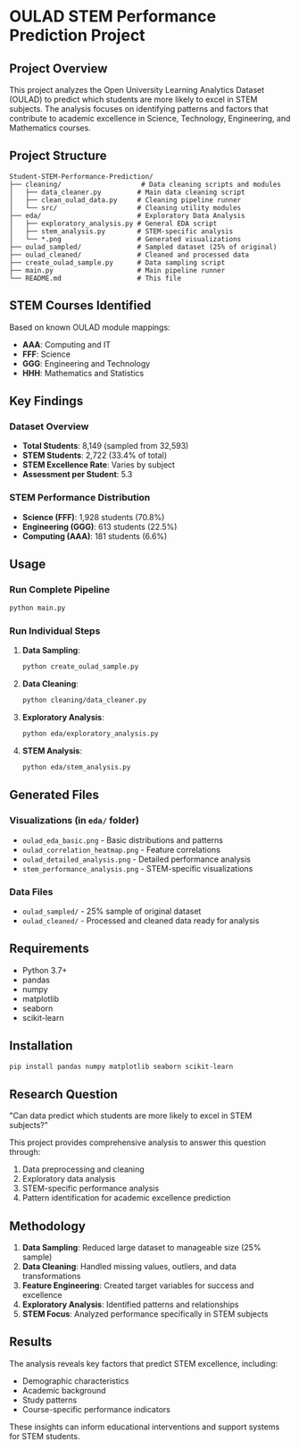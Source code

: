 # OULAD STEM Performance Prediction Project

## Project Overview
This project analyzes the Open University Learning Analytics Dataset (OULAD) to predict which students are more likely to excel in STEM subjects. The analysis focuses on identifying patterns and factors that contribute to academic excellence in Science, Technology, Engineering, and Mathematics courses.

## Project Structure

```
Student-STEM-Performance-Prediction/
├── cleaning/                    # Data cleaning scripts and modules
│   ├── data_cleaner.py         # Main data cleaning script
│   ├── clean_oulad_data.py     # Cleaning pipeline runner
│   └── src/                    # Cleaning utility modules
├── eda/                        # Exploratory Data Analysis
│   ├── exploratory_analysis.py # General EDA script
│   ├── stem_analysis.py        # STEM-specific analysis
│   └── *.png                   # Generated visualizations
├── oulad_sampled/              # Sampled dataset (25% of original)
├── oulad_cleaned/              # Cleaned and processed data
├── create_oulad_sample.py      # Data sampling script
├── main.py                     # Main pipeline runner
└── README.md                   # This file
```

## STEM Courses Identified
Based on known OULAD module mappings:
- **AAA**: Computing and IT
- **FFF**: Science
- **GGG**: Engineering and Technology
- **HHH**: Mathematics and Statistics

## Key Findings

### Dataset Overview
- **Total Students**: 8,149 (sampled from 32,593)
- **STEM Students**: 2,722 (33.4% of total)
- **STEM Excellence Rate**: Varies by subject
- **Assessment per Student**: 5.3

### STEM Performance Distribution
- **Science (FFF)**: 1,928 students (70.8%)
- **Engineering (GGG)**: 613 students (22.5%)
- **Computing (AAA)**: 181 students (6.6%)

## Usage

### Run Complete Pipeline
```bash
python main.py
```

### Run Individual Steps
1. **Data Sampling**:
   ```bash
   python create_oulad_sample.py
   ```

2. **Data Cleaning**:
   ```bash
   python cleaning/data_cleaner.py
   ```

3. **Exploratory Analysis**:
   ```bash
   python eda/exploratory_analysis.py
   ```

4. **STEM Analysis**:
   ```bash
   python eda/stem_analysis.py
   ```

## Generated Files

### Visualizations (in `eda/` folder)
- `oulad_eda_basic.png` - Basic distributions and patterns
- `oulad_correlation_heatmap.png` - Feature correlations
- `oulad_detailed_analysis.png` - Detailed performance analysis
- `stem_performance_analysis.png` - STEM-specific visualizations

### Data Files
- `oulad_sampled/` - 25% sample of original dataset
- `oulad_cleaned/` - Processed and cleaned data ready for analysis

## Requirements
- Python 3.7+
- pandas
- numpy
- matplotlib
- seaborn
- scikit-learn

## Installation
```bash
pip install pandas numpy matplotlib seaborn scikit-learn
```

## Research Question
"Can data predict which students are more likely to excel in STEM subjects?"

This project provides comprehensive analysis to answer this question through:
1. Data preprocessing and cleaning
2. Exploratory data analysis
3. STEM-specific performance analysis
4. Pattern identification for academic excellence prediction

## Methodology
1. **Data Sampling**: Reduced large dataset to manageable size (25% sample)
2. **Data Cleaning**: Handled missing values, outliers, and data transformations
3. **Feature Engineering**: Created target variables for success and excellence
4. **Exploratory Analysis**: Identified patterns and relationships
5. **STEM Focus**: Analyzed performance specifically in STEM subjects

## Results
The analysis reveals key factors that predict STEM excellence, including:
- Demographic characteristics
- Academic background
- Study patterns
- Course-specific performance indicators

These insights can inform educational interventions and support systems for STEM students.
